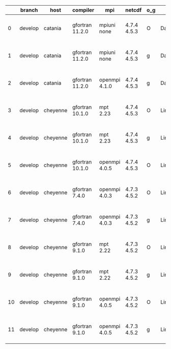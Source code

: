 |    | branch   | host     | compiler        | mpi           | netcdf      | o_g   | os     | build   | u_pass   | u_fail   | s_pass   | s_fail   | e_pass   | e_fail   | nuopc_pass   | nuopc_fail   | artifacts_hash                                                                                                                                              | modified                  |
|----|----------|----------|-----------------|---------------|-------------|-------|--------|---------|----------|----------|----------|----------|----------|----------|--------------|--------------|-------------------------------------------------------------------------------------------------------------------------------------------------------------|---------------------------|
|  0 | develop  | catania  | gfortran 11.2.0 | mpiuni none   | 4.7.4 4.5.3 | O     | Darwin | pass    | 12140    | 0        | 8        | 0        | 43       | 0        | 0            | 50           | [artifacts](https://github.com/esmf-org/esmf-test-artifacts/tree/aa5e51f2b3039c76f46f4bb46140d9675840ff5f/develop/catania/gfortran/11.2.0/O/mpiuni/none)    | 2022-06-01 09:20:55 -0600 |
|  1 | develop  | catania  | gfortran 11.2.0 | mpiuni none   | 4.7.4 4.5.3 | g     | Darwin | pass    | 12140    | 0        | 8        | 0        | 43       | 0        | 0            | 50           | [artifacts](https://github.com/esmf-org/esmf-test-artifacts/tree/d96d46eb863f488cdfeeb4c97c36e5325c4f18f1/develop/catania/gfortran/11.2.0/g/mpiuni/none)    | 2022-06-01 12:03:02 -0600 |
|  2 | develop  | catania  | gfortran 11.2.0 | openmpi 4.1.0 | 4.7.4 4.5.3 | g     | Darwin | pass    | 13654    | 9        | 49       | 0        | 80       | 0        | 45           | 5            | [artifacts](https://github.com/esmf-org/esmf-test-artifacts/tree/c4532bc8015afd585d5392ccc6d6b173f7aeb816/develop/catania/gfortran/11.2.0/g/openmpi/4.1.0)  | 2022-06-01 10:39:36 -0600 |
|  3 | develop  | cheyenne | gfortran 10.1.0 | mpt 2.23      | 4.7.4 4.5.3 | O     | Linux  | pass    | pending  | pending  | pending  | pending  | pending  | pending  | pending      | pending      | [artifacts](https://github.com/esmf-org/esmf-test-artifacts/tree/4d1f9dada1970c45ea5b150f57e6b16de368744e/develop/cheyenne/gfortran/10.1.0/O/mpt/2.23)      | 2022-06-01 12:08:18 -0600 |
|  4 | develop  | cheyenne | gfortran 10.1.0 | mpt 2.23      | 4.7.4 4.5.3 | g     | Linux  | pass    | pending  | pending  | pending  | pending  | pending  | pending  | pending      | pending      | [artifacts](https://github.com/esmf-org/esmf-test-artifacts/tree/5b7f9a0a4ee741ef3cb9c02a9a3970e50b57fbc9/develop/cheyenne/gfortran/10.1.0/g/mpt/2.23)      | 2022-06-01 12:17:43 -0600 |
|  5 | develop  | cheyenne | gfortran 10.1.0 | openmpi 4.0.5 | 4.7.4 4.5.3 | O     | Linux  | pass    | pending  | pending  | pending  | pending  | pending  | pending  | pending      | pending      | [artifacts](https://github.com/esmf-org/esmf-test-artifacts/tree/05de15ca302c27bc54917a95da71077f7ff6388d/develop/cheyenne/gfortran/10.1.0/O/openmpi/4.0.5) | 2022-06-01 12:08:42 -0600 |
|  6 | develop  | cheyenne | gfortran 7.4.0  | openmpi 4.0.3 | 4.7.3 4.5.2 | O     | Linux  | pass    | pending  | pending  | pending  | pending  | pending  | pending  | pending      | pending      | [artifacts](https://github.com/esmf-org/esmf-test-artifacts/tree/a61416ad35333805266e904ff3553db3f9918280/develop/cheyenne/gfortran/7.4.0/O/openmpi/4.0.3)  | 2022-06-01 12:01:56 -0600 |
|  7 | develop  | cheyenne | gfortran 7.4.0  | openmpi 4.0.3 | 4.7.3 4.5.2 | g     | Linux  | pass    | pending  | pending  | pending  | pending  | pending  | pending  | pending      | pending      | [artifacts](https://github.com/esmf-org/esmf-test-artifacts/tree/e1998661782c82bc15dfee2461e0a0102f552bd0/develop/cheyenne/gfortran/7.4.0/g/openmpi/4.0.3)  | 2022-06-01 12:14:44 -0600 |
|  8 | develop  | cheyenne | gfortran 9.1.0  | mpt 2.22      | 4.7.3 4.5.2 | O     | Linux  | pass    | pending  | pending  | pending  | pending  | pending  | pending  | pending      | pending      | [artifacts](https://github.com/esmf-org/esmf-test-artifacts/tree/f2cf24eca38eab964058f385db9cfa1fbac7f8c5/develop/cheyenne/gfortran/9.1.0/O/mpt/2.22)       | 2022-06-01 12:03:47 -0600 |
|  9 | develop  | cheyenne | gfortran 9.1.0  | mpt 2.22      | 4.7.3 4.5.2 | g     | Linux  | pass    | pending  | pending  | pending  | pending  | pending  | pending  | pending      | pending      | [artifacts](https://github.com/esmf-org/esmf-test-artifacts/tree/bb21155d9213f4834ab1c11c0461f2a051e3388e/develop/cheyenne/gfortran/9.1.0/g/mpt/2.22)       | 2022-06-01 12:16:41 -0600 |
| 10 | develop  | cheyenne | gfortran 9.1.0  | openmpi 4.0.5 | 4.7.3 4.5.2 | O     | Linux  | pass    | pending  | pending  | pending  | pending  | pending  | pending  | pending      | pending      | [artifacts](https://github.com/esmf-org/esmf-test-artifacts/tree/bdfcf5353fbbf965139ccab18763f36bc9de9c18/develop/cheyenne/gfortran/9.1.0/O/openmpi/4.0.5)  | 2022-06-01 12:03:27 -0600 |
| 11 | develop  | cheyenne | gfortran 9.1.0  | openmpi 4.0.5 | 4.7.3 4.5.2 | g     | Linux  | pass    | pending  | pending  | pending  | pending  | pending  | pending  | pending      | pending      | [artifacts](https://github.com/esmf-org/esmf-test-artifacts/tree/9bbfda064d0445d7dafb48c82788f8f235cb8bef/develop/cheyenne/gfortran/9.1.0/g/openmpi/4.0.5)  | 2022-06-01 12:16:11 -0600 |